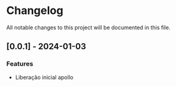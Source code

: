 # Changelog

All notable changes to this project will be documented in this file.

## [0.0.1] - 2024-01-03

### Features

- Liberação inicial apollo

<!-- generated by git-cliff -->
